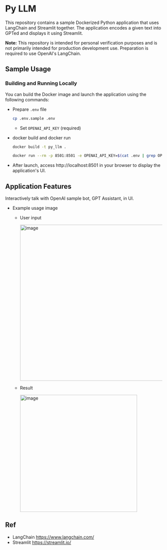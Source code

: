 # Py LLM

This repository contains a sample Dockerized Python application that uses LangChain and Streamlit together. The application encodes a given text into GPTed and displays it using Streamlit.

__Note:__ This repository is intended for personal verification purposes and is not primarily intended for production development use. Preparation is required to use OpenAI's LangChain.

## Sample Usage

### Building and Running Locally

You can build the Docker image and launch the application using the following commands:

- Prepare `.env` file

  ```sh
  cp .env.sample .env
  ```

  - Set `OPENAI_API_KEY` (required)

- docker build and docker run

  ```sh
  docker build -t py_llm .
  ```

  ```sh
  docker run --rm -p 8501:8501 -e OPENAI_API_KEY=$(cat .env | grep OPENAI_API_KEY | cut -d '=' -f2) py_llm
  ```

- After launch, access http://localhost:8501 in your browser to display the application's UI.

## Application Features

Interactively talk with OpenAI sample bot, GPT Assistant, in UI.

- Example usage image

  - User input

    <img width="500" alt="image" src="https://github.com/miolab/py_llm/assets/33124627/0fb5be33-ced1-4cdd-bb00-c39e05ee5bb1">


  - Result

    <img width="375" alt="image" src="https://github.com/miolab/py_llm/assets/33124627/22d86f1f-0a29-408c-9144-39376d242e7d">

## Ref

- LangChain https://www.langchain.com/
- Streamlit https://streamlit.io/
